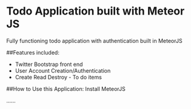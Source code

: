 # Todo Application built with Meteor JS
Fully functioning todo application with authentication built in MeteorJS

##Features included:
* Twitter Bootstrap front end
* User Account Creation/Authentication
* Create Read Destroy - To do items

##How to Use this Application:
  Install MeteorJS
  
  ......
